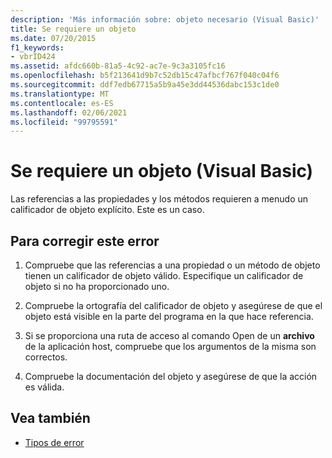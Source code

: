 ```yaml
---
description: 'Más información sobre: objeto necesario (Visual Basic)'
title: Se requiere un objeto
ms.date: 07/20/2015
f1_keywords:
- vbrID424
ms.assetid: afdc660b-81a5-4c92-ac7e-9c3a3105fc16
ms.openlocfilehash: b5f213641d9b7c52db15c47afbcf767f040c04f6
ms.sourcegitcommit: ddf7edb67715a5b9a45e3dd44536dabc153c1de0
ms.translationtype: MT
ms.contentlocale: es-ES
ms.lasthandoff: 02/06/2021
ms.locfileid: "99795591"
---
```

# <a name="object-required-visual-basic"></a>Se requiere un objeto (Visual Basic)

Las referencias a las propiedades y los métodos requieren a menudo un calificador de objeto explícito. Este es un caso.  
  
## <a name="to-correct-this-error"></a>Para corregir este error  
  
1. Compruebe que las referencias a una propiedad o un método de objeto tienen un calificador de objeto válido. Especifique un calificador de objeto si no ha proporcionado uno.  
  
2. Compruebe la ortografía del calificador de objeto y asegúrese de que el objeto está visible en la parte del programa en la que hace referencia.  
  
3. Si se proporciona una ruta de acceso al comando Open de un **archivo** de la aplicación host, compruebe que los argumentos de la misma son correctos.  
  
4. Compruebe la documentación del objeto y asegúrese de que la acción es válida.  
  
## <a name="see-also"></a>Vea también

- [Tipos de error](../../programming-guide/language-features/error-types.md)
